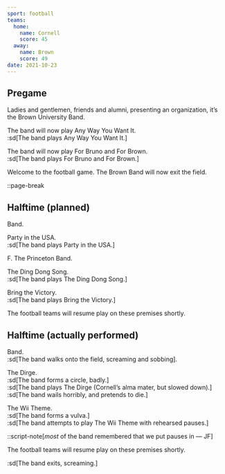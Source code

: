 ```yaml
---
sport: football
teams:
  home:
    name: Cornell
    score: 45
  away:
    name: Brown
    score: 49
date: 2021-10-23
---
```


## Pregame

Ladies and gentlemen, friends and alumni, presenting an organization, it’s the Brown University Band.

The band will now play Any Way You Want It.\
:sd[The band plays Any Way You Want It.]

The band will now play For Bruno and For Brown.\
:sd[The band plays For Bruno and For Brown.]

Welcome to the football game. The Brown Band will now exit the field.

::page-break

## Halftime (planned)

Band.

Party in the USA.\
:sd[The band plays Party in the USA.]

F. The Princeton Band.

The Ding Dong Song.\
:sd[The band plays The Ding Dong Song.]

Bring the Victory.\
:sd[The band plays Bring the Victory.]

The football teams will resume play on these premises shortly.

## Halftime (actually performed)

Band.\
:sd[The band walks onto the field, screaming and sobbing].

The Dirge.\
:sd[The band forms a circle, badly.]\
:sd[The band plays The Dirge (Cornell’s alma mater, but slowed down).]\
:sd[The band wails horribly, and pretends to die.]

The Wii Theme.\
:sd[The band forms a vulva.]\
:sd[The band attempts to play The Wii Theme with rehearsed pauses.]

::script-note[*most* of the band remembered that we put pauses in — JF]

The football teams will resume play on these premises shortly.

:sd[The band exits, screaming.]
